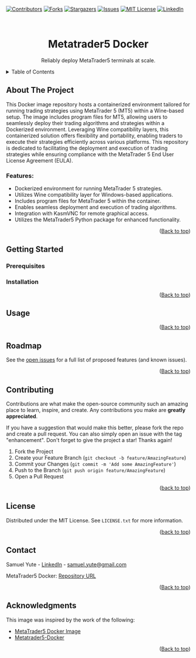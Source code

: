 <!-- Improved compatibility of back to top link: See: https://github.com/othneildrew/Best-README-Template/pull/73 -->
<a name="readme-top"></a>
<!--
*** Thanks for checking out the Best-README-Template. If you have a suggestion
*** that would make this better, please fork the repo and create a pull request
*** or simply open an issue with the tag "enhancement".
*** Don't forget to give the project a star!
*** Thanks again! Now go create something AMAZING! :D
-->



<!-- PROJECT SHIELDS -->
<!--
*** I'm using markdown "reference style" links for readability.
*** Reference links are enclosed in brackets [ ] instead of parentheses ( ).
*** See the bottom of this document for the declaration of the reference variables
*** for contributors-url, forks-url, etc. This is an optional, concise syntax you may use.
*** https://www.markdownguide.org/basic-syntax/#reference-style-links
-->
[![Contributors][contributors-shield]][contributors-url]
[![Forks][forks-shield]][forks-url]
[![Stargazers][stars-shield]][stars-url]
[![Issues][issues-shield]][issues-url]
[![MIT License][license-shield]][license-url]
[![LinkedIn][linkedin-shield]][linkedin-url]



<!-- PROJECT LOGO -->
<br />
<div align="center">
  <h1 align="center">Metatrader5 Docker</h3>

  <p align="center">
    Reliably deploy MetaTrader5 terminals at scale.
</div>



<!-- TABLE OF CONTENTS -->
<details>
  <summary>Table of Contents</summary>
  <ol>
    <li>
      <a href="#about-the-project">About The Project</a>
      <ul>
        <li><a href="#built-with">Features</a></li>
      </ul>
    </li>
    <li>
      <a href="#getting-started">Getting Started</a>
      <ul>
        <li><a href="#prerequisites">Prerequisites</a></li>
        <li><a href="#installation">Installation</a></li>
      </ul>
    </li>
    <li><a href="#usage">Usage</a></li>
    <li><a href="#roadmap">Roadmap</a></li>
    <li><a href="#contributing">Contributing</a></li>
    <li><a href="#license">License</a></li>
    <li><a href="#contact">Contact</a></li>
    <li><a href="#acknowledgments">Acknowledgments</a></li>
  </ol>
</details>



<!-- ABOUT THE PROJECT -->
## About The Project

This Docker image repository hosts a containerized environment tailored for running trading strategies using MetaTrader 5 (MT5) within a Wine-based setup. The image includes program files for MT5, allowing users to seamlessly deploy their trading algorithms and strategies within a Dockerized environment. Leveraging Wine compatibility layers, this containerized solution offers flexibility and portability, enabling traders to execute their strategies efficiently across various platforms. This repository is dedicated to facilitating the deployment and execution of trading strategies while ensuring compliance with the MetaTrader 5 End User License Agreement (EULA).

### Features:
- Dockerized environment for running MetaTrader 5 strategies.
- Utilizes Wine compatibility layer for Windows-based applications.
- Includes program files for MetaTrader 5 within the container.
- Enables seamless deployment and execution of trading algorithms.
- Integration with KasmVNC for remote graphical access.
- Utilizes the MetaTrader5 Python package for enhanced functionality.


<p align="right">(<a href="#readme-top">Back to top</a>)</p>

<!-- GETTING STARTED -->
## Getting Started


### Prerequisites


### Installation

<p align="right">(<a href="#readme-top">Back to top</a>)</p>



<!-- USAGE EXAMPLES -->
## Usage


<p align="right">(<a href="#readme-top">Back to top</a>)</p>



<!-- ROADMAP -->
## Roadmap

See the [open issues](https://github.com/finautica/metatrader5-docker/issues) for a full list of proposed features (and known issues).

<p align="right">(<a href="#readme-top">Back to top</a>)</p>



<!-- CONTRIBUTING -->
## Contributing

Contributions are what make the open-source community such an amazing place to learn, inspire, and create. Any contributions you make are **greatly appreciated**.

If you have a suggestion that would make this better, please fork the repo and create a pull request. You can also simply open an issue with the tag "enhancement".
Don't forget to give the project a star! Thanks again!

1. Fork the Project
2. Create your Feature Branch (`git checkout -b feature/AmazingFeature`)
3. Commit your Changes (`git commit -m 'Add some AmazingFeature'`)
4. Push to the Branch (`git push origin feature/AmazingFeature`)
5. Open a Pull Request

<p align="right">(<a href="#readme-top">back to top</a>)</p>



<!-- LICENSE -->
## License

Distributed under the MIT License. See `LICENSE.txt` for more information.

<p align="right">(<a href="#readme-top">back to top</a>)</p>



<!-- CONTACT -->
## Contact

Samuel Yute - [LinkedIn](https://www.linkedin.com/in/samuel-yute) - samuel.yute@gmail.com

MetaTrader5 Docker: [Repository URL](https://github.com/finautica/metatrader5-docker)

<p align="right">(<a href="#readme-top">Back to top</a>)</p>



<!-- ACKNOWLEDGMENTS -->
## Acknowledgments

This image was inspired by the work of the following:
-  [MetaTrader5 Docker Image](https://github.com/gmag11/MetaTrader5-Docker-Image)
-  [Metatrader5-Docker](https://github.com/ejtraderLabs/Metatrader5-Docker)

<p align="right">(<a href="#readme-top">Back to top</a>)</p>


<!-- MARKDOWN LINKS & IMAGES -->
<!-- https://www.markdownguide.org/basic-syntax/#reference-style-links -->
[contributors-shield]: https://img.shields.io/github/contributors/finautica/metatrader5-docker.svg?style=for-the-badge
[contributors-url]: https://github.com/finautica/metatrader5-docker/graphs/contributors
[forks-shield]: https://img.shields.io/github/forks/finautica/metatrader5-docker.svg?style=for-the-badge
[forks-url]: https://github.com/finautica/metatrader5-docker/network/members
[stars-shield]: https://img.shields.io/github/stars/finautica/metatrader5-docker.svg?style=for-the-badge
[stars-url]: https://github.com/finautica/metatrader5-docker/stargazers
[issues-shield]: https://img.shields.io/github/issues/finautica/metatrader5-docker.svg?style=for-the-badge
[issues-url]: https://github.com/finautica/metatrader5-docker/issues
[license-shield]: https://img.shields.io/github/license/finautica/metatrader5-docker.svg?style=for-the-badge
[license-url]: https://github.com/finautica/metatrader5-docker/blob/master/LICENSE.txt
[linkedin-shield]: https://img.shields.io/badge/-LinkedIn-black.svg?style=for-the-badge&logo=linkedin&colorB=555
[linkedin-url]: https://linkedin.com/in/samuel-yute


